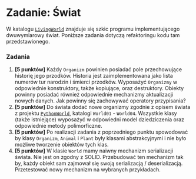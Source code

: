# Zadanie: Świat

W katalogu [`LivingWorld`](https://github.com/ZeissIQSPL/CppAtAcademia/tree/main/CPP_01_OOP/LivingWorld)
znajduje się szkic programu implementującego dwuwymiarowy świat.
Poniższe zadania dotyczą refaktoringu kodu tam przedstawionego.

### Zadania

1. **[5 punktów]**
   Każdy `Organizm` powinien posiadać pole przechowujące historię jego przodków.
   Historia jest zaimplementowana jako lista numerów tur narodzin i śmierci przodków.
   Wyposażyć `Organizmy` w odpowiednie konstruktory, także kopiujące, oraz destruktory.
   Obiekty powinny posiadać również odpowiednie mechanizmy aktualizacji nowych danych.
   Jak powinny się zachowywać operatory przypisania?
1. **[5 punktów]** Do świata dodać nowe organizmy zgodnie z opisem świata z projektu
   [`PythonWorld`](https://github.com/tborzyszkowski/PythonWorld/tree/master/Laboratorium), katalogi `World01` - `World04`.
   Wszystkie klasy (także istniejące) wyposażyć w odpowiedni model dziedziczenia oraz odpowiednie metody polimorficzne.
1. **[5 punktów]** Po realizacji zadania z poprzedniego punktu spowodować by klasy `Organizm`, `Animal` i `Plant`
   były klasami abstrakcyjnymi i nie było możliwe tworzenie obiektów tych klas.
1. **[5 punktów]** W klasie `World` mamy naiwny mechanizm serializacji świata. Nie jest on zgodny z SOLID.
   Przebudować ten mechanizm tak by, każdy obiekt sam zajmował się swoją serializacją / deserializacją.
   Przetestować nowy mechanizm na wybranych przykładach.
